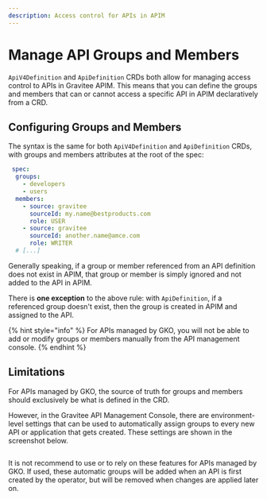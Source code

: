 ```yaml
---
description: Access control for APIs in APIM
---
```


# Manage API Groups and Members

`ApiV4Definition` and `ApiDefinition` CRDs both allow for managing access control to APIs in Gravitee APIM. This means that you can define the groups and members that can or cannot access a specific API in APIM declaratively from a CRD.&#x20;

## Configuring Groups and Members

The syntax is the same for both `ApiV4Definition` and `ApiDefinition` CRDs, with groups and members attributes at the root of the spec:

```yaml
 spec:
  groups:
    - developers
    - users
  members:
    - source: gravitee
      sourceId: my.name@bestproducts.com
      role: USER
    - source: gravitee
      sourceId: another.name@amce.com
      role: WRITER
  # [...]
```

Generally speaking, if a group or member referenced from an API definition does not exist in APIM, that group or member is simply ignored and not added to the API in APIM.&#x20;

There is **one exception** to the above rule: with `ApiDefinition`, if a referenced group doesn't exist, then the group is created in APIM and assigned to the API.

{% hint style="info" %}
For APIs managed by GKO, you will not be able to add or modify groups or members manually from the API management console.
{% endhint %}

## Limitations

For APIs managed by GKO, the source of truth for groups and members should exclusively be what is defined in the CRD.&#x20;

However, in the Gravitee API Management Console, there are environment-level settings that can be used to automatically assign groups to every new API or application that gets created. These settings are shown in the screenshot below.

<figure><img src="../.gitbook/assets/image.png" alt=""><figcaption></figcaption></figure>

It is not recommend to use or to rely on these features for APIs managed by GKO. If used, these automatic groups will be added when an API is first created by the operator, but will be removed when changes are applied later on.&#x20;
